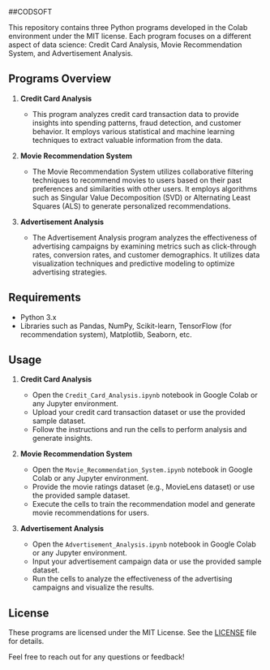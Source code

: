 ##CODSOFT

This repository contains three Python programs developed in the Colab environment under the MIT license. Each program focuses on a different aspect of data science: Credit Card Analysis, Movie Recommendation System, and Advertisement Analysis.

## Programs Overview

1. **Credit Card Analysis**
   - This program analyzes credit card transaction data to provide insights into spending patterns, fraud detection, and customer behavior. It employs various statistical and machine learning techniques to extract valuable information from the data.

2. **Movie Recommendation System**
   - The Movie Recommendation System utilizes collaborative filtering techniques to recommend movies to users based on their past preferences and similarities with other users. It employs algorithms such as Singular Value Decomposition (SVD) or Alternating Least Squares (ALS) to generate personalized recommendations.

3. **Advertisement Analysis**
   - The Advertisement Analysis program analyzes the effectiveness of advertising campaigns by examining metrics such as click-through rates, conversion rates, and customer demographics. It utilizes data visualization techniques and predictive modeling to optimize advertising strategies.

## Requirements
- Python 3.x
- Libraries such as Pandas, NumPy, Scikit-learn, TensorFlow (for recommendation system), Matplotlib, Seaborn, etc.

## Usage
1. **Credit Card Analysis**
   - Open the `Credit_Card_Analysis.ipynb` notebook in Google Colab or any Jupyter environment.
   - Upload your credit card transaction dataset or use the provided sample dataset.
   - Follow the instructions and run the cells to perform analysis and generate insights.

2. **Movie Recommendation System**
   - Open the `Movie_Recommendation_System.ipynb` notebook in Google Colab or any Jupyter environment.
   - Provide the movie ratings dataset (e.g., MovieLens dataset) or use the provided sample dataset.
   - Execute the cells to train the recommendation model and generate movie recommendations for users.

3. **Advertisement Analysis**
   - Open the `Advertisement_Analysis.ipynb` notebook in Google Colab or any Jupyter environment.
   - Input your advertisement campaign data or use the provided sample dataset.
   - Run the cells to analyze the effectiveness of the advertising campaigns and visualize the results.

## License
These programs are licensed under the MIT License. See the [LICENSE](LICENSE) file for details.

Feel free to reach out for any questions or feedback!
